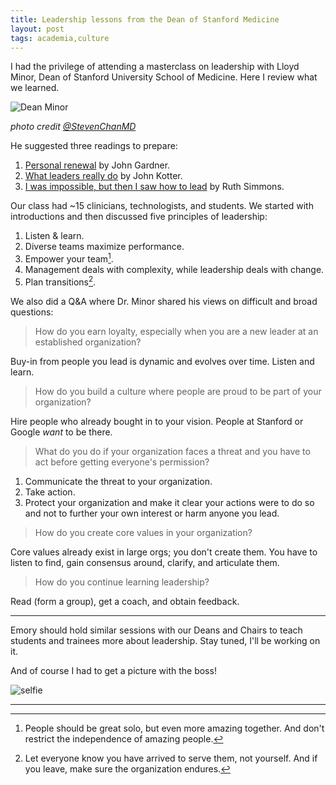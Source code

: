 ```yaml
---
title: Leadership lessons from the Dean of Stanford Medicine
layout: post
tags: academia,culture
---
```


I had the privilege of attending a masterclass on leadership with Lloyd Minor, Dean of Stanford University School of Medicine. Here I review what we learned.

![Dean Minor](https://goo.gl/fhaexU)

*photo credit [@StevenChanMD](http://twitter.com/StevenChanMD)*

He suggested three readings to prepare:

1. [Personal renewal](assets/masterclass_gardner.pdf) by John Gardner.
2. [What leaders really do](assets/masterclass_kotter.pdf) by John Kotter.
3. [I was impossible, but then I saw how to lead](assets/masterclass_simmons.pdf) by Ruth Simmons.

Our class had ~15 clinicians, technologists, and students. We started with introductions and then discussed five principles of leadership:

1. Listen & learn.
2. Diverse teams maximize performance.
3. Empower your team[^footnote1].
4. Management deals with complexity, while leadership deals with change.
5. Plan transitions[^footnote2].

We also did a Q&A where Dr. Minor shared his views on difficult and broad questions:

> How do you earn loyalty, especially when you are a new leader at an established organization?

Buy-in from people you lead is dynamic and evolves over time. Listen and learn.

> How do you build a culture where people are proud to be part of your organization?

Hire people who already bought in to your vision. People at Stanford or Google *want* to be there.

> What do you do if your organization faces a threat and you have to act before getting everyone's permission?

1. Communicate the threat to your organization.
2. Take action.
3. Protect your organization and make it clear your actions were to do so and not to further your own interest or harm anyone you lead.

> How do you create core values in your organization?

Core values already exist in large orgs; you don't create them. You have to listen to find, gain consensus around, clarify, and articulate them.

> How do you continue learning leadership?

Read (form a group), get a coach, and obtain feedback.

---

Emory should hold similar sessions with our Deans and Chairs to teach students and trainees more about leadership. Stay tuned, I'll be working on it.

And of course I had to get a picture with the boss!

![selfie](https://goo.gl/NtscqZ)

---

[^footnote1]: People should be great solo, but even more amazing together. And don't restrict the independence of amazing people.
[^footnote2]: Let everyone know you have arrived to serve them, not yourself. And if you leave, make sure the organization endures.
